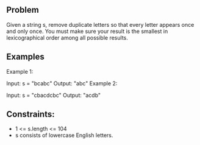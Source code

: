 ## Problem

Given a string s, remove duplicate letters so that every letter appears once and only once.
You must make sure your result is the smallest in lexicographical order among all possible results.

## Examples

Example 1:

Input: s = "bcabc"
Output: "abc"
Example 2:

Input: s = "cbacdcbc"
Output: "acdb"
 

## Constraints:

- 1 <= s.length <= 104
- s consists of lowercase English letters.